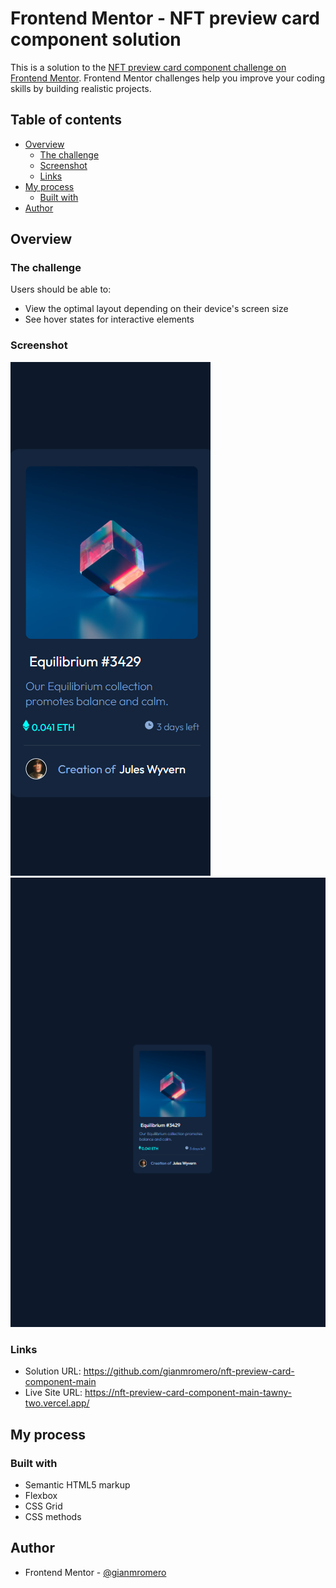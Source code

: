 # Frontend Mentor - NFT preview card component solution

This is a solution to the [NFT preview card component challenge on Frontend Mentor](https://www.frontendmentor.io/challenges/nft-preview-card-component-SbdUL_w0U). Frontend Mentor challenges help you improve your coding skills by building realistic projects.

## Table of contents

- [Overview](#overview)
  - [The challenge](#the-challenge)
  - [Screenshot](#screenshot)
  - [Links](#links)
- [My process](#my-process)
  - [Built with](#built-with)
- [Author](#author)

## Overview

### The challenge

Users should be able to:

- View the optimal layout depending on their device's screen size
- See hover states for interactive elements

### Screenshot

![](./mobile.png)
![](./desktop.png)

### Links

- Solution URL: https://github.com/gianmromero/nft-preview-card-component-main
- Live Site URL: https://nft-preview-card-component-main-tawny-two.vercel.app/

## My process

### Built with

- Semantic HTML5 markup
- Flexbox
- CSS Grid
- CSS methods

## Author

- Frontend Mentor - [@gianmromero](https://www.frontendmentor.io/profile/gianmromero)
